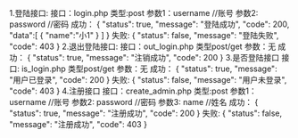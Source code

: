 1.登陆接口:
	接口：login.php
	类型:post
	参数1：username  //账号
	参数2: password  //密码
	成功：
	{
    	"status": true,
    	"message": "登陆成功",
    	"code": 200,
    	"data":[
    		{
    			"name":"小1"
    		}
    	]
	}
	失败:
	{
    	"status": false,
    	"message": "登陆失败",
    	"code": 403
	}
2.退出登陆接口:
	接口：out_login.php
	类型post/get
	参数：无
	成功：
	{
    	"status": true,
    	"message": "注销成功",
    	"code": 200
	}
3.是否登陆接口
	接口: is_login.php
	类型post/get
	参数：无
	成功：
	{
    	"status": true,
    	"message": "用户已登录",
    	"code": 200
	}
	失败:
	{
    "status": false,
    "message": "用户未登录",
    "code": 403
	}
4.注册接口
	接口：create_admin.php
	类型:post
	参数1：username  //账号
	参数2: password  //密码
	参数3: name      //姓名
	成功：
	{
    	"status": true,
    	"message": "注册成功",
    	"code": 200
	}
	失败:
	{
    	"status": false,
    	"message": "注册成功",
    	"code": 403
	}